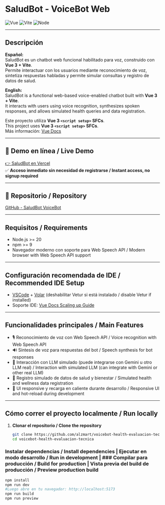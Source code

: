 # SaludBot - VoiceBot Web  
![Vue](https://img.shields.io/badge/Vue-3.5.18-brightgreen) ![Vite](https://img.shields.io/badge/Vite-7.0.6-blue) ![Node](https://img.shields.io/badge/Node-%3E=20-ff69b4)

---

## Descripción

**Español:**  
SaludBot es un chatbot web funcional habilitado para voz, construido con **Vue 3 + Vite**.  
Permite interactuar con los usuarios mediante reconocimiento de voz, sintetiza respuestas habladas y permite simular consultas y registro de datos de salud.

**English:**  
SaludBot is a functional web-based voice-enabled chatbot built with **Vue 3 + Vite**.  
It interacts with users using voice recognition, synthesizes spoken responses, and allows simulated health queries and data registration.

Este proyecto utiliza **Vue 3 `<script setup>` SFCs**.  
This project uses **Vue 3 `<script setup>` SFCs**.  
Más información: [Vue Docs](https://v3.vuejs.org/api/sfc-script-setup.html#sfc-script-setup)

---

## 🚀 Demo en línea / Live Demo
[👉 SaludBot en Vercel](https://voicebot-health-evaluacion-te-git-97469a-luzs-projects-04de6f26.vercel.app/?_vercel_share=nP67fKOkGj3xNZK7z5xIFGA3FziYogiE)  
✅ **Acceso inmediato sin necesidad de registrarse / Instant access, no signup required**

---

## 🔗 Repositorio / Repository
[GitHub - SaludBot VoiceBot](https://github.com/alzmart/voicebot-health-evaluacion-tecnica)

---

## Requisitos / Requirements

- Node.js >= 20  
- npm >= 9  
- Navegador moderno con soporte para Web Speech API / Modern browser with Web Speech API support  

---

## Configuración recomendada de IDE / Recommended IDE Setup

- [VSCode](https://code.visualstudio.com/) + [Volar](https://marketplace.visualstudio.com/items?itemName=Vue.volar) (deshabilitar Vetur si está instalado / disable Vetur if installed)  
- Soporte IDE: [Vue Docs Scaling up Guide](https://vuejs.org/guide/scaling-up/tooling.html#ide-support)

---

##  Funcionalidades principales / Main Features

- 🎙 Reconocimiento de voz con Web Speech API / Voice recognition with Web Speech API  
- 🔊 Síntesis de voz para respuestas del bot / Speech synthesis for bot responses  
- 🤖 Interacción con LLM simulado (puede integrarse con Gemini u otro LLM real) / Interaction with simulated LLM (can integrate with Gemini or other real LLM)  
- 📝 Registro simulado de datos de salud y bienestar / Simulated health and wellness data registration  
- 📱 UI responsive y recarga en caliente durante desarrollo / Responsive UI and hot-reload during development  

---

##  Cómo correr el proyecto localmente / Run locally

1. **Clonar el repositorio / Clone the repository**
   ```sh
   git clone https://github.com/alzmart/voicebot-health-evaluacion-tecnica.git
   cd voicebot-health-evaluacion-tecnica


### Instalar dependencias / Install dependencies | Ejecutar en modo desarrollo / Run in development | ### Compilar para producción / Build for production | Vista previa del build de producción / Preview production build
```sh
npm install
npm run dev
#Luego abre en tu navegador: http://localhost:5173
npm run build
npm run preview